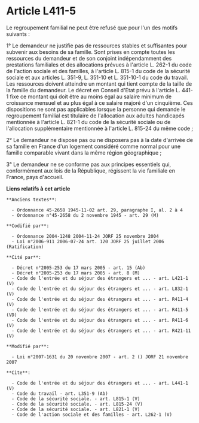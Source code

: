 # Article L411-5

Le regroupement familial ne peut être refusé que pour l'un des motifs suivants : 

1° Le demandeur ne justifie pas de ressources stables et suffisantes pour subvenir aux besoins de sa famille. Sont prises en
compte toutes les ressources du demandeur et de son conjoint indépendamment des prestations familiales et des allocations
prévues à l'article L. 262-1 du code de l'action sociale et des familles, à l'article L. 815-1 du code de la sécurité sociale
et aux articles L. 351-9, L. 351-10 et L. 351-10-1 du code du travail. Les ressources doivent atteindre un montant qui tient
compte de la taille de la famille du demandeur. Le décret en Conseil d'Etat prévu à l'article L. 441-1 fixe ce montant qui
doit être au moins égal au salaire minimum de croissance mensuel et au plus égal à ce salaire majoré d'un cinquième. Ces
dispositions ne sont pas applicables lorsque la personne qui demande le regroupement familial est titulaire de l'allocation
aux adultes handicapés mentionnée à l'article L. 821-1 du code de la sécurité sociale ou de l'allocation supplémentaire
mentionnée à l'article L. 815-24 du même code ; 

2° Le demandeur ne dispose pas ou ne disposera pas à la date d'arrivée de sa famille en France d'un logement considéré comme
normal pour une famille comparable vivant dans la même région géographique ; 

3° Le demandeur ne se conforme pas aux principes essentiels qui, conformément aux lois de la République, régissent la vie
familiale en France, pays d'accueil.

**Liens relatifs à cet article**

	**Anciens textes**:

	  - Ordonnance 45-2658 1945-11-02 art. 29, paragraphe I, al. 2 à 4
	  - Ordonnance n°45-2658 du 2 novembre 1945 - art. 29 (M)

	**Codifié par**:

	  - Ordonnance 2004-1248 2004-11-24 JORF 25 novembre 2004
	  - Loi n°2006-911 2006-07-24 art. 120 JORF 25 juillet 2006 (Ratification)

	**Cité par**:

	  - Décret n°2005-253 du 17 mars 2005 - art. 15 (Ab)
	  - Décret n°2005-253 du 17 mars 2005 - art. 8 (M)
	  - Code de l'entrée et du séjour des étrangers et ... - art. L421-1 (V)
	  - Code de l'entrée et du séjour des étrangers et ... - art. L832-1 (V)
	  - Code de l'entrée et du séjour des étrangers et ... - art. R411-4 (V)
	  - Code de l'entrée et du séjour des étrangers et ... - art. R411-5 (VD)
	  - Code de l'entrée et du séjour des étrangers et ... - art. R411-6 (V)
	  - Code de l'entrée et du séjour des étrangers et ... - art. R421-11 (V)

	**Modifié par**:

	  - Loi n°2007-1631 du 20 novembre 2007 - art. 2 () JORF 21 novembre 2007

	**Cite**:

	  - Code de l'entrée et du séjour des étrangers et ... - art. L441-1 (V)
	  - Code du travail - art. L351-9 (Ab)
	  - Code de la sécurité sociale. - art. L815-1 (V)
	  - Code de la sécurité sociale. - art. L815-24 (V)
	  - Code de la sécurité sociale. - art. L821-1 (V)
	  - Code de l'action sociale et des familles - art. L262-1 (V)
